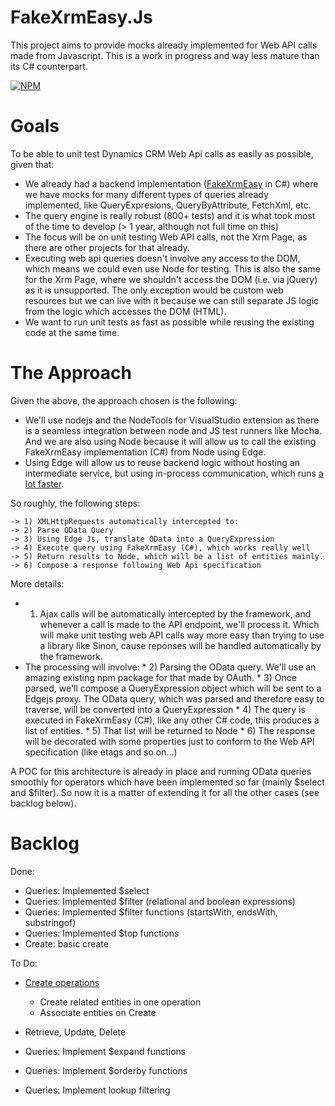 ﻿# FakeXrmEasy.Js

This project aims to provide mocks already implemented for Web API calls made from Javascript. This is a work in progress and way less mature than its C# counterpart.

[![NPM](https://img.shields.io/npm/v/fakexrmeasy.svg)](https://www.npmjs.com/package/fakexrmeasy)


# Goals

To be able to unit test Dynamics CRM Web Api calls as easily as possible, given that:

- We already had a backend implementation ([FakeXrmEasy](https://github.com/jordimontana82/fake-xrm-easy) in C#) where we have mocks for many different types of queries already implemented, like
  QueryExpresions, QueryByAttribute, FetchXml, etc. 
- The query engine is really robust (800+ tests) and it is what took most of the time to develop (> 1 year, although not full time on this)
- The focus will be on unit testing Web API calls, not the Xrm Page, as there are other projects for that already.
- Executing web api queries doesn't involve any access to the DOM, which means we could even use Node for testing. 
  This is also the same for the Xrm Page, where we shouldn't access the DOM (i.e. via jQuery) as it is unsupported.
  The only exception would be custom web resources but we can live with it because we can still separate JS logic
  from the logic which accesses the DOM (HTML). 
- We want to run unit tests as fast as possible while reusing the existing code at the same time.
 


# The Approach

Given the above, the approach chosen is the following:

- We'll use nodejs and the NodeTools for VisualStudio extension as there is a seamless integration between node and JS test runners like Mocha.
  And we are also using Node because it will allow us to call the existing FakeXrmEasy implementation (C#) from Node using Edge.
- Using Edge will allow us to reuse backend logic without hosting an intermediate service, but using in-process communication, which runs [a lot faster](https://github.com/tjanczuk/edge#performance).

So roughly, the following steps:

    -> 1) XMLHttpRequests automatically intercepted to:
    -> 2) Parse OData Query 
    -> 3) Using Edge Js, translate OData into a QueryExpression 
    -> 4) Execute query using FakeXrmEasy (C#), which works really well
    -> 5) Return results to Node, which will be a list of entities mainly.
    -> 6) Compose a response following Web Api specification

More details:

- 1) Ajax calls will be automatically intercepted by the framework, and whenever a call is made to the API endpoint, we'll process it. 
  Which will make unit testing web API calls way more easy than trying to use a library like Sinon, cause reponses will be handled automatically by the framework.
- The processing will involve:
      * 2) Parsing the OData query. We'll use an amazing existing npm package for that made by OAuth.
      * 3) Once parsed, we'll compose a QueryExpression object which will be sent to a Edgejs proxy.
           The OData query, which was parsed and therefore easy to traverse, will be converted into a QueryExpression
      * 4) The query is executed in FakeXrmEasy (C#), like any other C# code, this produces a list of entities.
      * 5) That list will be returned to Node 
      * 6) The response will be decorated with some properties just to conform to the Web API specification (like etags and so on...)

A POC for this architecture is already in place and running OData queries smoothly for operators which have been implemented so far (mainly $select and $filter).
So now it is a matter of extending it for all the other cases (see backlog below).

# Backlog

Done:
- Queries: Implemented $select
- Queries: Implemented $filter (relational and boolean expressions)
- Queries: Implemented $filter functions (startsWith, endsWith, substringof)
- Queries: Implemented $top functions
- Create: basic create

To Do:
- [Create operations](https://msdn.microsoft.com/en-us/library/gg328090.aspx)
     * Create related entities in one operation
     * Associate entities on Create

- Retrieve, Update, Delete
- Queries: Implement $expand functions
- Queries: Implement $orderby functions 
- Queries: Implement lookup filtering


    
